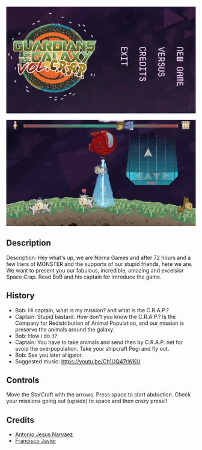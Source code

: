 ![alt text](https://github.com/antoniojesusnc/LudumDare42/blob/master/ScreenShots/Capture02.PNG)

![alt text](https://github.com/antoniojesusnc/LudumDare42/blob/master/ScreenShots/Capture04.PNG)




## Description
Description: Hey what's up, we are Norna Games and after 72 hours and a few liters of MONSTER and the supports of our stupid friends, here we are. We want to present you our fabulous, incredible, amazing and excelsior Space Crap. Read BoB and his captain for introduce the game.

## History
- Bob: Hi captain, what is my mission? and what is the C.R.A.P.?
- Captain: Stupid bastard. How don't you know the C.R.A.P.? Is the Company for Redistribution of Animal Population, and our mission is preserve the animals around the galaxy.
- Bob: How i do it?
- Captain: You have to take animals and send then by C.R.A.P. net for avoid the 	         	 	     overpopulation. Take your shipcraft Pegi and fly out.
- Bob: See you later alligator. 
- Suggested music: https://youtu.be/Ch1UQ47rWKU

## Controls

Move the StarCraft with the arrows. Press space to start abduction. Check your missions going out (upside) to space and then crazy press!!

## Credits
* [Antonio Jesus Narvaez](https://github.com/antoniojesusnc)
* [Francisco Javier](https://www.instagram.com/fsr_artist/)
